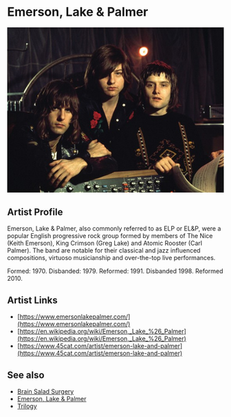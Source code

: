 # Emerson, Lake & Palmer

![](../../assets/artists/Emerson__Lake_and_Palmer.png)

## Artist Profile

Emerson, Lake & Palmer, also commonly referred to as ELP or EL&P, were a popular English progressive rock group formed by members of The Nice (Keith Emerson), King Crimson (Greg Lake) and Atomic Rooster (Carl Palmer). The band are notable for their classical and jazz influenced compositions, virtuoso musicianship and over-the-top live performances.

Formed: 1970. Disbanded: 1979.
Reformed: 1991. Disbanded 1998.
Reformed 2010.

## Artist Links

- [https://www.emersonlakepalmer.com/](https://www.emersonlakepalmer.com/)
- [https://en.wikipedia.org/wiki/Emerson,_Lake_%26_Palmer](https://en.wikipedia.org/wiki/Emerson,_Lake_%26_Palmer)
- [https://www.45cat.com/artist/emerson-lake-and-palmer](https://www.45cat.com/artist/emerson-lake-and-palmer)


## See also

- [Brain Salad Surgery](Brain_Salad_Surgery.md)
- [Emerson, Lake & Palmer](Emerson__Lake_and_Palmer.md)
- [Trilogy](Trilogy.md)
